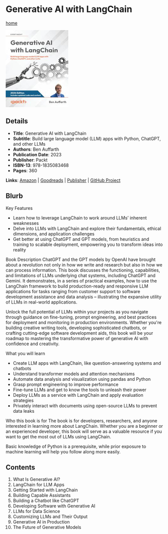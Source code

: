 # Generative AI with LangChain

[home](../)

![Cover Image](generative-ai-with-langchain.jpeg)

## Details

* **Title**: Generative AI with LangChain
* **Subtitle**: Build large language model (LLM) apps with Python, ChatGPT, and other LLMs
* **Authors**: Ben Auffarth
* **Publication Date**: 2023
* **Publisher**: Packt
* **ISBN-13**: 978-1835083468
* **Pages**: 360


**Links**: [Amazon](https://a.co/d/8kVpV3T) |
[Goodreads](https://www.goodreads.com/book/show/185125672-generative-ai-with-langchain) |
[Publisher](https://www.packtpub.com/en-us/product/generative-ai-with-langchain-9781835083468) |
[GitHub Project](https://github.com/benman1/generative_ai_with_langchain)

## Blurb

Key Features
* Learn how to leverage LangChain to work around LLMs’ inherent weaknesses
* Delve into LLMs with LangChain and explore their fundamentals, ethical dimensions, and application challenges
* Get better at using ChatGPT and GPT models, from heuristics and training to scalable deployment, empowering you to transform ideas into reality

Book Description
ChatGPT and the GPT models by OpenAI have brought about a revolution not only in how we write and research but also in how we can process information. This book discusses the functioning, capabilities, and limitations of LLMs underlying chat systems, including ChatGPT and Gemini. It demonstrates, in a series of practical examples, how to use the LangChain framework to build production-ready and responsive LLM applications for tasks ranging from customer support to software development assistance and data analysis – illustrating the expansive utility of LLMs in real-world applications.

Unlock the full potential of LLMs within your projects as you navigate through guidance on fine-tuning, prompt engineering, and best practices for deployment and monitoring in production environments. Whether you're building creative writing tools, developing sophisticated chatbots, or crafting cutting-edge software development aids, this book will be your roadmap to mastering the transformative power of generative AI with confidence and creativity.

What you will learn
* Create LLM apps with LangChain, like question-answering systems and chatbots
* Understand transformer models and attention mechanisms
* Automate data analysis and visualization using pandas and Python
* Grasp prompt engineering to improve performance
* Fine-tune LLMs and get to know the tools to unleash their power
* Deploy LLMs as a service with LangChain and apply evaluation strategies
* Privately interact with documents using open-source LLMs to prevent data leaks

Who this book is for
The book is for developers, researchers, and anyone interested in learning more about LangChain. Whether you are a beginner or an experienced developer, this book will serve as a valuable resource if you want to get the most out of LLMs using LangChain.

Basic knowledge of Python is a prerequisite, while prior exposure to machine learning will help you follow along more easily.

## Contents

1. What Is Generative AI?
2. LangChain for LLM Apps
3. Getting Started with LangChain
4. Building Capable Assistants
5. Building a Chatbot like ChatGPT
6. Developing Software with Generative AI
7. LLMs for Data Science
8. Customizing LLMs and Their Output
9. Generative AI in Production
10. The Future of Generative Models
